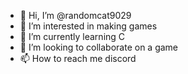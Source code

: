 - 👋 Hi, I’m @randomcat9029
- 👀 I’m interested in making games
- 🌱 I’m currently learning C
- 💞️ I’m looking to collaborate on a game
- 📫 How to reach me discord

<!---
randomcat9029/randomcat9029 is a ✨ special ✨ repository because its `README.md` (this file) appears on your GitHub profile.
You can click the Preview link to take a look at your changes.
--->

